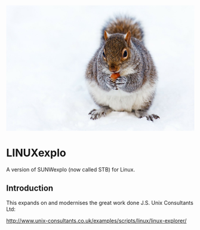![alt tag](https://raw.githubusercontent.com/lateralblast/LINUXexplo/master/explorer.jpg)

LINUXexplo
==========

A version of SUNWexplo (now called STB) for Linux.

Introduction
------------

This expands on and modernises the great work done J.S. Unix Consultants Ltd:

http://www.unix-consultants.co.uk/examples/scripts/linux/linux-explorer/
